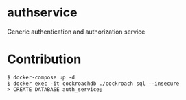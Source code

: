 # authservice
Generic authentication and authorization service

# Contribution

```
$ docker-compose up -d
$ docker exec -it cockroachdb ./cockroach sql --insecure
> CREATE DATABASE auth_service;
```
